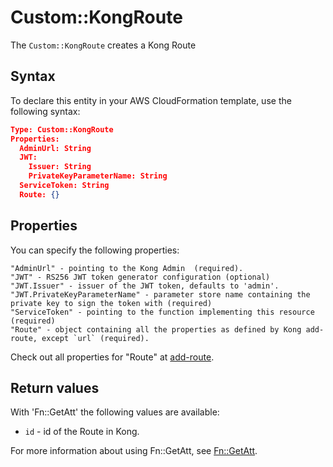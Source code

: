 # Custom::KongRoute
The `Custom::KongRoute` creates a Kong Route

## Syntax
To declare this entity in your AWS CloudFormation template, use the following syntax:

```json
Type: Custom::KongRoute
Properties:
  AdminUrl: String
  JWT:
    Issuer: String
    PrivateKeyParameterName: String
  ServiceToken: String
  Route: {}
```

## Properties
You can specify the following properties:

    "AdminUrl" - pointing to the Kong Admin  (required).
    "JWT" - RS256 JWT token generator configuration (optional)
    "JWT.Issuer" - issuer of the JWT token, defaults to 'admin'.
    "JWT.PrivateKeyParameterName" - parameter store name containing the private key to sign the token with (required)
    "ServiceToken" - pointing to the function implementing this resource (required)
    "Route" - object containing all the properties as defined by Kong add-route, except `url` (required).

Check out all properties for "Route" at [add-route](https://getkong.org/docs/0.13.x/admin-api/#add-route).

## Return values
With 'Fn::GetAtt' the following values are available:

- `id` - id of the Route in Kong.

For more information about using Fn::GetAtt, see [Fn::GetAtt](http://docs.aws.amazon.com/AWSCloudFormation/latest/UserGuide/intrinsic-function-reference-getatt.html).
